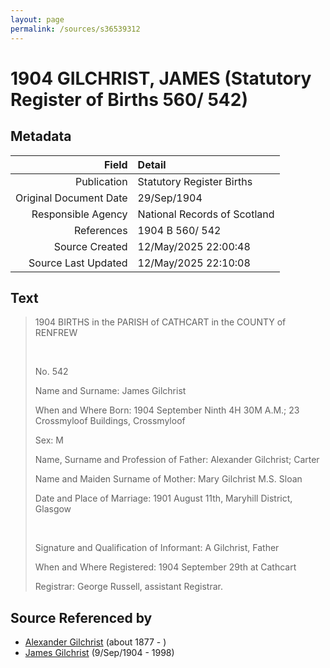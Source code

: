 ```yaml
---
layout: page
permalink: /sources/s36539312
---
```


# 1904 GILCHRIST, JAMES (Statutory Register of Births 560/ 542)

## Metadata
Field | Detail
---:|:---
Publication | Statutory Register Births
Original Document Date | 29/Sep/1904
Responsible Agency | National Records of Scotland
References | 1904 B 560/ 542
Source Created | 12/May/2025 22:00:48
Source Last Updated | 12/May/2025 22:10:08

## Text

> 1904 BIRTHS in the PARISH of CATHCART in the COUNTY of RENFREW
>
> <br/>
>
> No. 542
>
> Name and Surname: James Gilchrist
>
> When and Where Born: 1904 September Ninth 4H 30M A.M.; 23 Crossmyloof Buildings, Crossmyloof
>
> Sex: M
>
> Name, Surname and Profession of Father: Alexander Gilchrist; Carter
>
> Name and Maiden Surname of Mother: Mary Gilchrist M.S. Sloan
>
> Date and Place of Marriage: 1901 August 11th, Maryhill District, Glasgow
>
> <br/>
>
> Signature and Qualification of Informant: A Gilchrist, Father
>
> When and Where Registered: 1904 September 29th at Cathcart
>
> Registrar: George Russell, assistant Registrar.
>

## Source Referenced by

* [Alexander Gilchrist](../people/@61092708@-alexander-gilchrist-b1877-d.md) (about 1877 - )
* [James Gilchrist](../people/@43287262@-james-gilchrist-b1904-9-9-d1998.md) (9/Sep/1904 - 1998)

